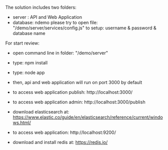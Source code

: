 ﻿The solution includes two folders:
- server  : API and Web Application
- database: ndemo
please try to open file: "/demo/server/services/config.js" to setup: username & password & database name

For start review:

- open command line in folder: "/demo/server"
- type:	npm install
- type: node app
- then, api and web application will run on port 3000 by default
- to access web application publish: http://localhost:3000/
- to access web application admin: http://localhost:3000/publish

- download elasticsearch at: https://www.elastic.co/guide/en/elasticsearch/reference/current/windows.html/
- to access web application: http://localhost:9200/

- download and install redis at: https://redis.io/


